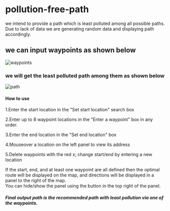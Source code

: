 # pollution-free-path
we intend to provide a path which is least polluted among all possible paths. Due to lack of data we are generating random data and displaying path accordingly.

## we can input waypoints as shown below
![waypoints](https://user-images.githubusercontent.com/31769548/63569590-9f02b880-c597-11e9-8d1a-4fa529f3f1ed.png)

### we will get the least polluted path among them as shown below
![path](https://user-images.githubusercontent.com/31769548/63569620-c6f21c00-c597-11e9-9aad-fdb047fc7623.png)

#### How to use
1.Enter the start location in the "Set start location" search box

2.Enter up to 8 waypoint locations in the "Enter a waypoint" box in any order.

3.Enter the end location in the "Set end location" box

4.Mouseover a location on the left panel to view its address

5.Delete waypoints with the red x; change start/end by entering a new location 

If the start, end, and at least one waypoint are all defined then the optimal route will be displayed on the map, and directions will be displayed in a panel to the right of the map.  
You can hide/show the panel using the button in the top right of the panel.

##### Final output path is the recommended path with least pollution via one of the waypoints.
